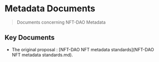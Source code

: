 # Metadata Documents
> Documents concerning NFT-DAO Metadata

## Key Documents

* The original proposal :  [NFT-DAO NFT metadata standards](NFT-DAO NFT metadata standards.md).
